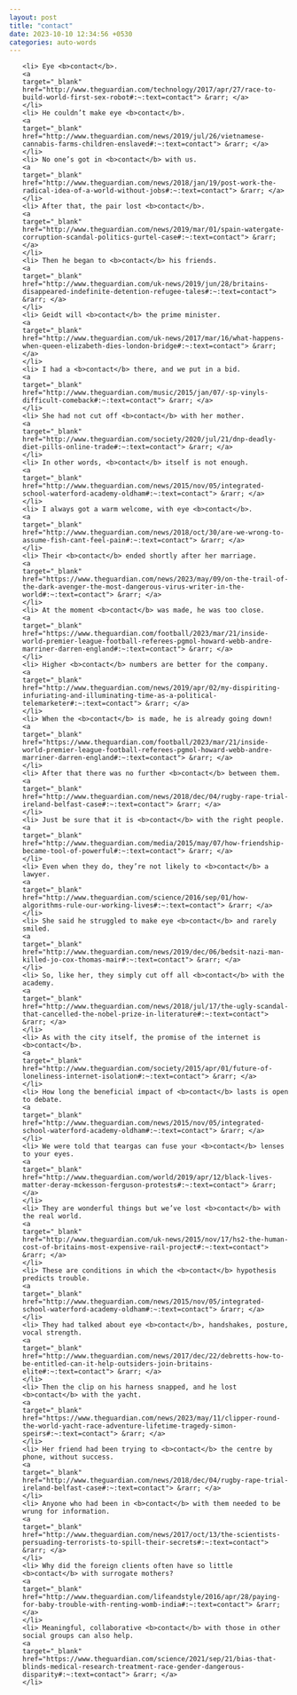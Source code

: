 ```yaml
---
layout: post
title: "contact"
date: 2023-10-10 12:34:56 +0530
categories: auto-words
---
```

<ol>

    <li> Eye <b>contact</b>.
    <a 
    target="_blank" 
    href="http://www.theguardian.com/technology/2017/apr/27/race-to-build-world-first-sex-robot#:~:text=contact"> &rarr; </a>
    </li>
    <li> He couldn’t make eye <b>contact</b>.
    <a 
    target="_blank" 
    href="http://www.theguardian.com/news/2019/jul/26/vietnamese-cannabis-farms-children-enslaved#:~:text=contact"> &rarr; </a>
    </li>
    <li> No one’s got in <b>contact</b> with us.
    <a 
    target="_blank" 
    href="http://www.theguardian.com/news/2018/jan/19/post-work-the-radical-idea-of-a-world-without-jobs#:~:text=contact"> &rarr; </a>
    </li>
    <li> After that, the pair lost <b>contact</b>.
    <a 
    target="_blank" 
    href="http://www.theguardian.com/news/2019/mar/01/spain-watergate-corruption-scandal-politics-gurtel-case#:~:text=contact"> &rarr; </a>
    </li>
    <li> Then he began to <b>contact</b> his friends.
    <a 
    target="_blank" 
    href="http://www.theguardian.com/uk-news/2019/jun/28/britains-disappeared-indefinite-detention-refugee-tales#:~:text=contact"> &rarr; </a>
    </li>
    <li> Geidt will <b>contact</b> the prime minister.
    <a 
    target="_blank" 
    href="http://www.theguardian.com/uk-news/2017/mar/16/what-happens-when-queen-elizabeth-dies-london-bridge#:~:text=contact"> &rarr; </a>
    </li>
    <li> I had a <b>contact</b> there, and we put in a bid.
    <a 
    target="_blank" 
    href="http://www.theguardian.com/music/2015/jan/07/-sp-vinyls-difficult-comeback#:~:text=contact"> &rarr; </a>
    </li>
    <li> She had not cut off <b>contact</b> with her mother.
    <a 
    target="_blank" 
    href="http://www.theguardian.com/society/2020/jul/21/dnp-deadly-diet-pills-online-trade#:~:text=contact"> &rarr; </a>
    </li>
    <li> In other words, <b>contact</b> itself is not enough.
    <a 
    target="_blank" 
    href="http://www.theguardian.com/news/2015/nov/05/integrated-school-waterford-academy-oldham#:~:text=contact"> &rarr; </a>
    </li>
    <li> I always got a warm welcome, with eye <b>contact</b>.
    <a 
    target="_blank" 
    href="http://www.theguardian.com/news/2018/oct/30/are-we-wrong-to-assume-fish-cant-feel-pain#:~:text=contact"> &rarr; </a>
    </li>
    <li> Their <b>contact</b> ended shortly after her marriage.
    <a 
    target="_blank" 
    href="https://www.theguardian.com/news/2023/may/09/on-the-trail-of-the-dark-avenger-the-most-dangerous-virus-writer-in-the-world#:~:text=contact"> &rarr; </a>
    </li>
    <li> At the moment <b>contact</b> was made, he was too close.
    <a 
    target="_blank" 
    href="https://www.theguardian.com/football/2023/mar/21/inside-world-premier-league-football-referees-pgmol-howard-webb-andre-marriner-darren-england#:~:text=contact"> &rarr; </a>
    </li>
    <li> Higher <b>contact</b> numbers are better for the company.
    <a 
    target="_blank" 
    href="http://www.theguardian.com/news/2019/apr/02/my-dispiriting-infuriating-and-illuminating-time-as-a-political-telemarketer#:~:text=contact"> &rarr; </a>
    </li>
    <li> When the <b>contact</b> is made, he is already going down!
    <a 
    target="_blank" 
    href="https://www.theguardian.com/football/2023/mar/21/inside-world-premier-league-football-referees-pgmol-howard-webb-andre-marriner-darren-england#:~:text=contact"> &rarr; </a>
    </li>
    <li> After that there was no further <b>contact</b> between them.
    <a 
    target="_blank" 
    href="http://www.theguardian.com/news/2018/dec/04/rugby-rape-trial-ireland-belfast-case#:~:text=contact"> &rarr; </a>
    </li>
    <li> Just be sure that it is <b>contact</b> with the right people.
    <a 
    target="_blank" 
    href="http://www.theguardian.com/media/2015/may/07/how-friendship-became-tool-of-powerful#:~:text=contact"> &rarr; </a>
    </li>
    <li> Even when they do, they’re not likely to <b>contact</b> a lawyer.
    <a 
    target="_blank" 
    href="http://www.theguardian.com/science/2016/sep/01/how-algorithms-rule-our-working-lives#:~:text=contact"> &rarr; </a>
    </li>
    <li> She said he struggled to make eye <b>contact</b> and rarely smiled.
    <a 
    target="_blank" 
    href="http://www.theguardian.com/news/2019/dec/06/bedsit-nazi-man-killed-jo-cox-thomas-mair#:~:text=contact"> &rarr; </a>
    </li>
    <li> So, like her, they simply cut off all <b>contact</b> with the academy.
    <a 
    target="_blank" 
    href="http://www.theguardian.com/news/2018/jul/17/the-ugly-scandal-that-cancelled-the-nobel-prize-in-literature#:~:text=contact"> &rarr; </a>
    </li>
    <li> As with the city itself, the promise of the internet is <b>contact</b>.
    <a 
    target="_blank" 
    href="http://www.theguardian.com/society/2015/apr/01/future-of-loneliness-internet-isolation#:~:text=contact"> &rarr; </a>
    </li>
    <li> How long the beneficial impact of <b>contact</b> lasts is open to debate.
    <a 
    target="_blank" 
    href="http://www.theguardian.com/news/2015/nov/05/integrated-school-waterford-academy-oldham#:~:text=contact"> &rarr; </a>
    </li>
    <li> We were told that teargas can fuse your <b>contact</b> lenses to your eyes.
    <a 
    target="_blank" 
    href="http://www.theguardian.com/world/2019/apr/12/black-lives-matter-deray-mckesson-ferguson-protests#:~:text=contact"> &rarr; </a>
    </li>
    <li> They are wonderful things but we’ve lost <b>contact</b> with the real world.
    <a 
    target="_blank" 
    href="http://www.theguardian.com/uk-news/2015/nov/17/hs2-the-human-cost-of-britains-most-expensive-rail-project#:~:text=contact"> &rarr; </a>
    </li>
    <li> These are conditions in which the <b>contact</b> hypothesis predicts trouble.
    <a 
    target="_blank" 
    href="http://www.theguardian.com/news/2015/nov/05/integrated-school-waterford-academy-oldham#:~:text=contact"> &rarr; </a>
    </li>
    <li> They had talked about eye <b>contact</b>, handshakes, posture, vocal strength.
    <a 
    target="_blank" 
    href="http://www.theguardian.com/news/2017/dec/22/debretts-how-to-be-entitled-can-it-help-outsiders-join-britains-elite#:~:text=contact"> &rarr; </a>
    </li>
    <li> Then the clip on his harness snapped, and he lost <b>contact</b> with the yacht.
    <a 
    target="_blank" 
    href="https://www.theguardian.com/news/2023/may/11/clipper-round-the-world-yacht-race-adventure-lifetime-tragedy-simon-speirs#:~:text=contact"> &rarr; </a>
    </li>
    <li> Her friend had been trying to <b>contact</b> the centre by phone, without success.
    <a 
    target="_blank" 
    href="http://www.theguardian.com/news/2018/dec/04/rugby-rape-trial-ireland-belfast-case#:~:text=contact"> &rarr; </a>
    </li>
    <li> Anyone who had been in <b>contact</b> with them needed to be wrung for information.
    <a 
    target="_blank" 
    href="http://www.theguardian.com/news/2017/oct/13/the-scientists-persuading-terrorists-to-spill-their-secrets#:~:text=contact"> &rarr; </a>
    </li>
    <li> Why did the foreign clients often have so little <b>contact</b> with surrogate mothers?
    <a 
    target="_blank" 
    href="http://www.theguardian.com/lifeandstyle/2016/apr/28/paying-for-baby-trouble-with-renting-womb-india#:~:text=contact"> &rarr; </a>
    </li>
    <li> Meaningful, collaborative <b>contact</b> with those in other social groups can also help.
    <a 
    target="_blank" 
    href="https://www.theguardian.com/science/2021/sep/21/bias-that-blinds-medical-research-treatment-race-gender-dangerous-disparity#:~:text=contact"> &rarr; </a>
    </li>